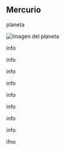 ## Mercurio

planeta

![Imagen del planeta](/gohuhoproyOA/sketches/planet.jpg)

info

info

info

info

info

info

info

info

ifno